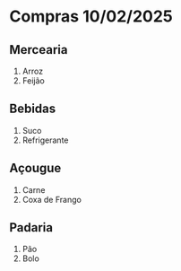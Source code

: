 # Compras 10/02/2025

## Mercearia
1. Arroz
2. Feijão

## Bebidas
1. Suco
2. Refrigerante

## Açougue
1. Carne
2. Coxa de Frango

## Padaria
1. Pão
2. Bolo